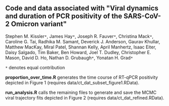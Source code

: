 ## Code and data associated with "Viral dynamics and duration of PCR positivity of the SARS-CoV-2 Omicron variant"

Stephen M. Kissler`*`, James Hay`*`, Joseph R. Fauver`*`, Christina Mack`*`, Caroline G. Tai, Radhika M. Samant, Deverick J. Anderson, Gaurav Khullar, Matthew MacKay, Miral Patel, Shannan Kelly, April Manhertz, Isaac Eiter, Daisy Salgado, Tim Baker, Ben Howard, Joel T. Dudley, Christopher E. Mason, David D. Ho, Nathan D. Grubaugh`*`, Yonatan H. Grad`*`

`*` denotes equal contribution

__proportion_over_time.R__ generates the time course of RT-qPCR positivity depicted in Figure 1 (requires data/ct_dat_subset_figure1.RData).

__run_analysis.R__ calls the remaining files to generate and save the MCMC viral trajectory fits depicted in Figure 2 (requires data/ct_dat_refined.RData).